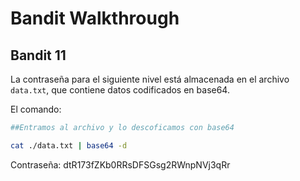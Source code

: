 # Bandit Walkthrough

## Bandit 11

La contraseña para el siguiente nivel está almacenada en el archivo `data.txt`, que contiene datos codificados en base64.

El comando:

```bash
##Entramos al archivo y lo descoficamos con base64

cat ./data.txt | base64 -d
```
Contraseña: dtR173fZKb0RRsDFSGsg2RWnpNVj3qRr
